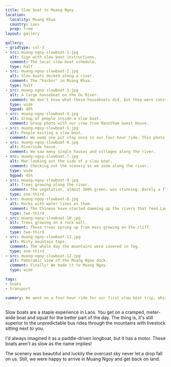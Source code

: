 ```yaml
---
title: Slow boat to Muang Ngoy
location:
  locality: Muang Khua
  country: Laos
  prep: from
layout: gallery

gallery:
- gridtype: col-3
- src: muang-ngoy-slowboat-1.jpg
  alt: Sign with slow boat instructions.
  comment: The local slow boat schedule.
  type: half
- src: muang-ngoy-slowboat-2.jpg
  alt: Slow boats docked along a river.
  comment: The "harbor" in Muang Khua.
  type: half
- src: muang-ngoy-slowboat-3.jpg
  alt: A large houseboat on the Ou River.
  comment: We don't know what these houseboats did, but they were constantly churning out water on one end.
  type: wide
  bgpad: 40%
- src: muang-ngoy-slowboat-4.jpg
  alt: Group of people inside a slow boat.
  comment: Group photo with our crew from Manotham Guest House.
- src: muang-ngoy-slowboat-5.jpg
  alt: People exiting a slow boat.
  comment: We made one pit stop once in our four-hour ride. This photo shows how tiny the boat is.
- src: muang-ngoy-slowboat-6.jpg
  alt: Riverside house.
  comment: We saw many single houses and villages along the river.
- src: muang-ngoy-slowboat-7.jpg
  alt: Man looking out the side of a slow boat.
  comment: Checking out the scenery as we zoom along the river.
  type: wide
  bgpad: 45%
- src: muang-ngoy-slowboat-9.jpg
  alt: Trees growing along the river.
  comment: The vegetation, almost 100% green, was stunning. Barely a flower in sight, but so many varieties of trees.
  type: one-third
- src: muang-ngoy-slowboat-8.jpg
  alt: Rocks with water lines on them.
  comment: The Chinese have started damming up the rivers that feed Laos, Thailand, and Myanmar. The water level is visibly affected. Word has it that these boat rides won't be possible in about ten years :(
  type: two-third
- src: muang-ngoy-slowboat-10.jpg
  alt: Trees growing on a rock wall.
  comment: These trees sprung up from moss growing on the cliff.
  type: two-third
- src: muang-ngoy-slowboat-11.jpg
  alt: Misty mountain tops.
  comment: The whole day the mountains were covered in fog.
  type: one-third
- src: muang-ngoy-slowboat-12.jpg
  alt: Pamoramic view of the Muang Ngoy dock.
  comment: Finally! We made it to Muang Ngoy.
  type: wide

tags:
- boats
- transport

summary: We went on a four hour ride for our first slow boat trip, which took us down the Ou River from Muang Khua to Muang Ngoy. 
---
```


Slow boats are a staple experience in Laos. You get on a cramped, meter-wide boat and squat for the better part of the day. The thing is, it's still superior to the unpredictable bus rides through the mountains with livestock sitting next to you.

I'd always imagined it as a paddle-driven longboat, but it has a motor. These boats aren't as slow as the name implies!

The scenery was beautiful and luckily the overcast sky never let a drop fall on us. Still, we were happy to arrive in Muang Ngoy and get back on land.


